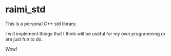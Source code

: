 # raimi_std

This is a personal C++ std library.

I will implement things that I think will be useful for my own programming or are just fun to do.

Wow!
